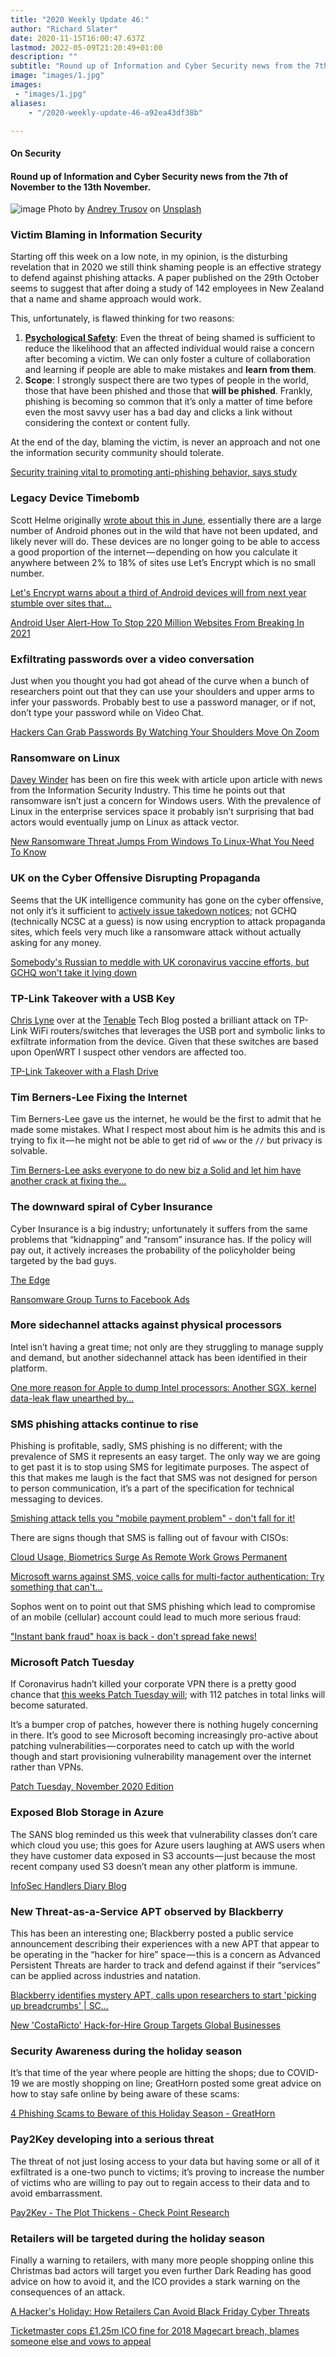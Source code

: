 ```yaml
---
title: "2020 Weekly Update 46:"
author: "Richard Slater"
date: 2020-11-15T16:00:47.637Z
lastmod: 2022-05-09T21:20:49+01:00
description: ""
subtitle: "Round up of Information and Cyber Security news from the 7th of November to the 13th November."
image: "images/1.jpg" 
images:
 - "images/1.jpg"
aliases:
    - "/2020-weekly-update-46-a92ea43df38b"

---
```


#### On Security

#### Round up of Information and Cyber Security news from the 7th of November to the 13th November.

![image](images/1.jpg)
Photo by [Andrey Trusov](https://unsplash.com/@andreytrusov?utm_source=medium&amp;utm_medium=referral) on [Unsplash](https://unsplash.com?utm_source=medium&amp;utm_medium=referral)

### Victim Blaming in Information Security

Starting off this week on a low note, in my opinion, is the disturbing revelation that in 2020 we still think shaming people is an effective strategy to defend against phishing attacks. A paper published on the 29th October seems to suggest that after doing a study of 142 employees in New Zealand that a name and shame approach would work.

This, unfortunately, is flawed thinking for two reasons:

1.  [**Psychological Safety**](https://medium.com/@johnpcutler/of-course-psychological-safety-but-how-21adb8d97ba7): Even the threat of being shamed is sufficient to reduce the likelihood that an affected individual would raise a concern after becoming a victim. We can only foster a culture of collaboration and learning if people are able to make mistakes and **learn from them**.
2.  **Scope**: I strongly suspect there are two types of people in the world, those that have been phished and those that **will be phished**. Frankly, phishing is becoming so common that it’s only a matter of time before even the most savvy user has a bad day and clicks a link without considering the context or content fully.

At the end of the day, blaming the victim, is never an approach and not one the information security community should tolerate.

[Security training vital to promoting anti-phishing behavior, says study](https://www.scmagazine.com/home/security-news/phishing/you-clicked-on-what-shaming-among-the-most-effective-deterrents-phishing-scams/)

### Legacy Device Timebomb

Scott Helme originally [wrote about this in June](https://scotthelme.co.uk/impending-doom-root-ca-expiring-legacy-clients/), essentially there are a large number of Android phones out in the wild that have not been updated, and likely never will do. These devices are no longer going to be able to access a good proportion of the internet — depending on how you calculate it anywhere between 2% to 18% of sites use Let’s Encrypt which is no small number.

[Let&#39;s Encrypt warns about a third of Android devices will from next year stumble over sites that…](https://www.theregister.com/2020/11/06/android_encryption_certs/)

[Android User Alert-How To Stop 220 Million Websites From Breaking In 2021](https://www.forbes.com/sites/daveywinder/2020/11/08/android-user-alert-how-to-stop-220-million-websites-from-breaking-in-2021/?sh=17ea19bfc0a0)

### Exfiltrating passwords over a video conversation

Just when you thought you had got ahead of the curve when a bunch of researchers point out that they can use your shoulders and upper arms to infer your passwords. Probably best to use a password manager, or if not, don’t type your password while on Video Chat.

[Hackers Can Grab Passwords By Watching Your Shoulders Move On Zoom](https://www.forbes.com/sites/daveywinder/2020/11/07/surprising-new-zoom-hacking-threat-revealed-what-users-need-to-know/)

### Ransomware on Linux

[Davey Winder](https://medium.com/u/f28add31aaec) has been on fire this week with article upon article with news from the Information Security Industry. This time he points out that ransomware isn’t just a concern for Windows users. With the prevalence of Linux in the enterprise services space it probably isn’t surprising that bad actors would eventually jump on Linux as attack vector.

[New Ransomware Threat Jumps From Windows To Linux-What You Need To Know](https://www.forbes.com/sites/daveywinder/2020/11/08/new-ransomware-threat-jumps-from-windows-to-linux-what-you-need-to-know/?sh=62b9f2003265)

### UK on the Cyber Offensive Disrupting Propaganda

Seems that the UK intelligence community has gone on the cyber offensive, not only it’s it sufficient to [actively issue takedown notices](https://www.ncsc.gov.uk/news/public-urged-to-flag-covid-19-threats-new-campaign); not GCHQ (technically NCSC at a guess) is now using encryption to attack propaganda sites, which feels very much like a ransomware attack without actually asking for any money.

[Somebody&#39;s Russian to meddle with UK coronavirus vaccine efforts, but GCHQ won&#39;t take it lying down](https://www.theregister.com/2020/11/09/gchq_hacks_russia_vaccine_disinfo/)

### TP-Link Takeover with a USB Key

[Chris Lyne](https://medium.com/u/f73d48b47782) over at the [Tenable](https://medium.com/u/24ef8c56d6a1) Tech Blog posted a brilliant attack on TP-Link WiFi routers/switches that leverages the USB port and symbolic links to exfiltrate information from the device. Given that these switches are based upon OpenWRT I suspect other vendors are affected too.

[TP-Link Takeover with a Flash Drive](https://medium.com/tenable-techblog/tp-link-takeover-with-a-flash-drive-d493666f6b39)

### Tim Berners-Lee Fixing the Internet

Tim Berners-Lee gave us the internet, he would be the first to admit that he made some mistakes. What I respect most about him is he admits this and is trying to fix it — he might not be able to get rid of `www` or the `//` but privacy is solvable.

[Tim Berners-Lee asks everyone to do new biz a Solid and let him have another crack at fixing the…](https://www.theregister.com/2020/11/10/inrupt_server_bernereslee/)

### The downward spiral of Cyber Insurance

Cyber Insurance is a big industry; unfortunately it suffers from the same problems that “kidnapping” and “ransom” insurance has. If the policy will pay out, it actively increases the probability of the policyholder being targeted by the bad guys.

[The Edge](https://www.darkreading.com/edge/theedge/the-double-edged-sword-of-cybersecurity-insurance/b/d-id/1339412?_mc=rss_x_drr_edt_aud_dr_x_x-rss-simple)

[Ransomware Group Turns to Facebook Ads](https://krebsonsecurity.com/2020/11/ransomware-group-turns-to-facebook-ads/)

### More sidechannel attacks against physical processors

Intel isn’t having a great time; not only are they struggling to manage supply and demand, but another sidechannel attack has been identified in their platform.

[One more reason for Apple to dump Intel processors: Another SGX, kernel data-leak flaw unearthed by…](https://www.theregister.com/2020/11/10/intel_sgx_side_channel/)

### SMS phishing attacks continue to rise

Phishing is profitable, sadly, SMS phishing is no different; with the prevalence of SMS it represents an easy target. The only way we are going to get past it is to stop using SMS for legitimate purposes. The aspect of this that makes me laugh is the fact that SMS was not designed for person to person communication, it’s a part of the specification for technical messaging to devices.

[Smishing attack tells you &#34;mobile payment problem&#34; - don&#39;t fall for it!](https://nakedsecurity.sophos.com/2020/11/10/smishing-attack-tells-you-mobile-payment-problem-dont-fall-for-it/)

There are signs though that SMS is falling out of favour with CISOs:

[Cloud Usage, Biometrics Surge As Remote Work Grows Permanent](https://www.darkreading.com/threat-intelligence/cloud-usage-biometrics-surge-as-remote-work-grows-permanent/d/d-id/1339413?_mc=rss_x_drr_edt_aud_dr_x_x-rss-simple)

[Microsoft warns against SMS, voice calls for multi-factor authentication: Try something that can&#39;t…](https://www.theregister.com/2020/11/11/microsoft_mfa_warning/)

Sophos went on to point out that SMS phishing which lead to compromise of an mobile (cellular) account could lead to much more serious fraud:

[&#34;Instant bank fraud&#34; hoax is back - don&#39;t spread fake news!](https://nakedsecurity.sophos.com/2020/11/11/instant-bank-fraud-hoax-is-back-dont-spread-fake-news/)

### Microsoft Patch Tuesday

If Coronavirus hadn’t killed your corporate VPN there is a pretty good chance that [this weeks Patch Tuesday will](https://www.scmagazine.com/home/security-news/vulnerabilities/microsoft-pushes-112-patches-which-may-cause-management-tools-to-buckle-under-pressure/); with 112 patches in total links will become saturated.

It’s a bumper crop of patches, however there is nothing hugely concerning in there. It’s good to see Microsoft becoming increasingly pro-active about patching vulnerabilities — corporates need to catch up with the world though and start provisioning vulnerability management over the internet rather than VPNs.

[Patch Tuesday, November 2020 Edition](https://krebsonsecurity.com/2020/11/patch-tuesday-november-2020-edition/)

### Exposed Blob Storage in Azure

The SANS blog reminded us this week that vulnerability classes don’t care which cloud you use; this goes for Azure users laughing at AWS users when they have customer data exposed in S3 accounts — just because the most recent company used S3 doesn’t mean any other platform is immune.

[InfoSec Handlers Diary Blog](https://isc.sans.edu/diary/rss/26784)

### New Threat-as-a-Service APT observed by Blackberry

This has been an interesting one; Blackberry posted a public service announcement describing their experiences with a new APT that appear to be operating in the “hacker for hire” space — this is a concern as Advanced Persistent Threats are harder to track and defend against if their “services” can be applied across industries and natation.

[Blackberry identifies mystery APT, calls upon researchers to start &#39;picking up breadcrumbs&#39; | SC…](https://www.scmagazine.com/home/security-news/apts-cyberespionage/blackberry-identifies-mystery-apt-calls-upon-researchers-to-start-picking-up-breadcrumbs/)

[New &#39;CostaRicto&#39; Hack-for-Hire Group Targets Global Businesses](https://www.darkreading.com/attacks-breaches/new-costaricto-hack-for-hire-group-targets-global-businesses/d/d-id/1339434)

### Security Awareness during the holiday season

It’s that time of the year where people are hitting the shops; due to COVID-19 we are mostly shopping on line; GreatHorn posted some great advice on how to stay safe online by being aware of these scams:

[4 Phishing Scams to Beware of this Holiday Season - GreatHorn](https://www.greathorn.com/blog-4-phishing-scams-you-need-to-beware-of-this-holiday-season/)

### Pay2Key developing into a serious threat

The threat of not just losing access to your data but having some or all of it exfiltrated is a one-two punch to victims; it’s proving to increase the number of victims who are willing to pay out to regain access to their data and to avoid embarrassment.

[Pay2Key - The Plot Thickens - Check Point Research](https://research.checkpoint.com/2020/pay2key-the-plot-thickens/)

### Retailers will be targeted during the holiday season

Finally a warning to retailers, with many more people shopping online this Christmas bad actors will target you even further Dark Reading has good advice on how to avoid it, and the ICO provides a stark warning on the consequences of an attack.

[A Hacker&#39;s Holiday: How Retailers Can Avoid Black Friday Cyber Threats](https://www.darkreading.com/attacks-breaches/a-hackers-holiday-how-retailers-can-avoid-black-friday-cyber-threats/a/d-id/1339423?_mc=rss_x_drr_edt_aud_dr_x_x-rss-simple)

[Ticketmaster cops £1.25m ICO fine for 2018 Magecart breach, blames someone else and vows to appeal](https://www.theregister.com/2020/11/13/ticketmaster_fined_1_25m_magecart_breach/)
